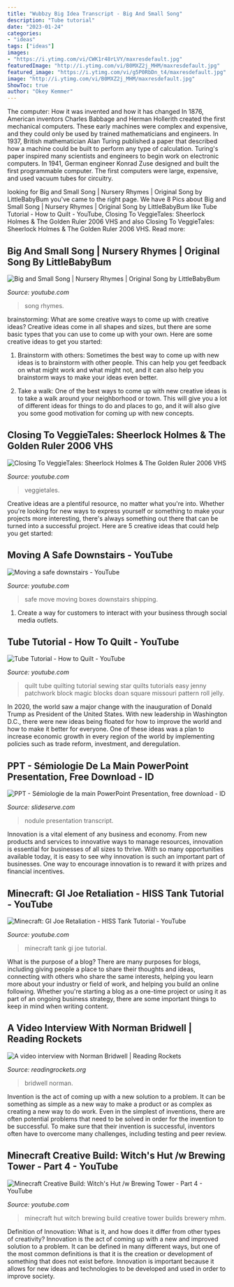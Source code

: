 ```yaml
---
title: "Wubbzy Big Idea Transcript - Big And Small Song"
description: "Tube tutorial"
date: "2023-01-24"
categories:
- "ideas"
tags: ["ideas"]
images:
- "https://i.ytimg.com/vi/CWK1r48rLVY/maxresdefault.jpg"
featuredImage: "http://i.ytimg.com/vi/B0MXZ2j_MHM/maxresdefault.jpg"
featured_image: "https://i.ytimg.com/vi/g5P0RbDn_t4/maxresdefault.jpg"
image: "http://i.ytimg.com/vi/B0MXZ2j_MHM/maxresdefault.jpg"
ShowToc: true
author: "Okey Kemmer"
---
```



The computer: How it was invented and how it has changed
In 1876, American inventors Charles Babbage and Herman Hollerith created the first mechanical computers. These early machines were complex and expensive, and they could only be used by trained mathematicians and engineers. In 1937, British mathematician Alan Turing published a paper that described how a machine could be built to perform any type of calculation. Turing's paper inspired many scientists and engineers to begin work on electronic computers. In 1941, German engineer Konrad Zuse designed and built the first programmable computer. The first computers were large, expensive, and used vacuum tubes for circuitry.

	

		
looking for Big and Small Song | Nursery Rhymes | Original Song by LittleBabyBum you've came to the right page. We have 8 Pics about Big and Small Song | Nursery Rhymes | Original Song by LittleBabyBum like Tube Tutorial - How to Quilt - YouTube, Closing To VeggieTales: Sheerlock Holmes &amp; The Golden Ruler 2006 VHS and also Closing To VeggieTales: Sheerlock Holmes &amp; The Golden Ruler 2006 VHS. Read more:
		
    
## Big And Small Song | Nursery Rhymes | Original Song By LittleBabyBum

<img loading=lazy src="https://i.ytimg.com/vi/XAMtgyiUhIo/maxresdefault.jpg" onerror="this.onerror=null;this.src='https://tse1.mm.bing.net/th?id=OIP.m0l3GGu6DwMznzHs260GyAHaEK&amp;pid=15.1';" alt="Big and Small Song | Nursery Rhymes | Original Song by LittleBabyBum">

_Source: youtube.com_

>song rhymes. 

	

brainstorming: What are some creative ways to come up with creative ideas?
Creative ideas come in all shapes and sizes, but there are some basic types that you can use to come up with your own. Here are some creative ideas to get you started:
1. Brainstorm with others: Sometimes the best way to come up with new ideas is to brainstorm with other people. This can help you get feedback on what might work and what might not, and it can also help you brainstorm ways to make your ideas even better.

2. Take a walk: One of the best ways to come up with new creative ideas is to take a walk around your neighborhood or town. This will give you a lot of different ideas for things to do and places to go, and it will also give you some good motivation for coming up with new concepts.


    
## Closing To VeggieTales: Sheerlock Holmes &amp; The Golden Ruler 2006 VHS

<img loading=lazy src="https://i.ytimg.com/vi/g5P0RbDn_t4/maxresdefault.jpg" onerror="this.onerror=null;this.src='https://tse3.mm.bing.net/th?id=OIP.SmJn8fjD0QlSiseQK6h95gHaEK&amp;pid=15.1';" alt="Closing To VeggieTales: Sheerlock Holmes &amp; The Golden Ruler 2006 VHS">

_Source: youtube.com_

>veggietales. 

	

Creative ideas are a plentiful resource, no matter what you're into. Whether you're looking for new ways to express yourself or something to make your projects more interesting, there's always something out there that can be turned into a successful project. Here are 5 creative ideas that could help you get started: 

    
## Moving A Safe Downstairs - YouTube

<img loading=lazy src="https://i.ytimg.com/vi/CWK1r48rLVY/maxresdefault.jpg" onerror="this.onerror=null;this.src='https://tse1.mm.bing.net/th?id=OIP.abU_6rIztLW9I03vI4ezrAHaEK&amp;pid=15.1';" alt="Moving a safe downstairs - YouTube">

_Source: youtube.com_

>safe move moving boxes downstairs shipping. 

	

1. Create a way for customers to interact with your business through social media outlets.

    
## Tube Tutorial - How To Quilt - YouTube

<img loading=lazy src="http://i.ytimg.com/vi/vOWSp0mTTqE/maxresdefault.jpg" onerror="this.onerror=null;this.src='https://tse1.mm.bing.net/th?id=OIP.-ZT4WFvHRZD_MMwshiPMjwHaEK&amp;pid=15.1';" alt="Tube Tutorial - How to Quilt - YouTube">

_Source: youtube.com_

>quilt tube quilting tutorial sewing star quilts tutorials easy jenny patchwork block magic blocks doan square missouri pattern roll jelly. 

	

In 2020, the world saw a major change with the inauguration of Donald Trump as President of the United States. With new leadership in Washington D.C., there were new ideas being floated for how to improve the world and how to make it better for everyone. One of these ideas was a plan to increase economic growth in every region of the world by implementing policies such as trade reform, investment, and deregulation.

    
## PPT - Sémiologie De La Main PowerPoint Presentation, Free Download - ID

<img loading=lazy src="https://image3.slideserve.com/6363068/nodule-rhumato-de-l.jpg" onerror="this.onerror=null;this.src='https://tse1.mm.bing.net/th?id=OIP.Az9anqx0SkzhE0KFeGV_ggHaFj&amp;pid=15.1';" alt="PPT - Sémiologie de la main PowerPoint Presentation, free download - ID">

_Source: slideserve.com_

>nodule presentation transcript. 

	

Innovation is a vital element of any business and economy. From new products and services to innovative ways to manage resources, innovation is essential for businesses of all sizes to thrive. With so many opportunities available today, it is easy to see why innovation is such an important part of businesses. One way to encourage innovation is to reward it with prizes and financial incentives.

    
## Minecraft: GI Joe Retaliation - HISS Tank Tutorial - YouTube

<img loading=lazy src="http://i.ytimg.com/vi/0ZwZmh_I6oA/maxresdefault.jpg" onerror="this.onerror=null;this.src='https://tse1.mm.bing.net/th?id=OIP.NFyODdqNqLWOs84mjmjRqAHaEK&amp;pid=15.1';" alt="Minecraft: GI Joe Retaliation - HISS Tank Tutorial - YouTube">

_Source: youtube.com_

>minecraft tank gi joe tutorial. 

	

What is the purpose of a blog?
There are many purposes for blogs, including giving people a place to share their thoughts and ideas, connecting with others who share the same interests, helping you learn more about your industry or field of work, and helping you build an online following. Whether you're starting a blog as a one-time project or using it as part of an ongoing business strategy, there are some important things to keep in mind when writing content.

    
## A Video Interview With Norman Bridwell | Reading Rockets

<img loading=lazy src="http://www.readingrockets.org/sites/default/files/Bridwell.jpg" onerror="this.onerror=null;this.src='https://tse4.mm.bing.net/th?id=OIP.SioXHL0xNieavbddN_jRGQHaEH&amp;pid=15.1';" alt="A video interview with Norman Bridwell | Reading Rockets">

_Source: readingrockets.org_

>bridwell norman. 

	

Invention is the act of coming up with a new solution to a problem. It can be something as simple as a new way to make a product or as complex as creating a new way to do work. Even in the simplest of inventions, there are often potential problems that need to be solved in order for the invention to be successful. To make sure that their invention is successful, inventors often have to overcome many challenges, including testing and peer review.

    
## Minecraft Creative Build: Witch&#039;s Hut /w Brewing Tower - Part 4 - YouTube

<img loading=lazy src="http://i.ytimg.com/vi/B0MXZ2j_MHM/maxresdefault.jpg" onerror="this.onerror=null;this.src='https://tse1.mm.bing.net/th?id=OIP.oWSSh3CZKPoJCtT9biZ8gQHaEK&amp;pid=15.1';" alt="Minecraft Creative Build: Witch&#039;s Hut /w Brewing Tower - Part 4 - YouTube">

_Source: youtube.com_

>minecraft hut witch brewing build creative tower builds brewery mhm. 

	

Definition of Innovation: What is it, and how does it differ from other types of creativity?
Innovation is the act of coming up with a new and improved solution to a problem. It can be defined in many different ways, but one of the most common definitions is that it is the creation or development of something that does not exist before. Innovation is important because it allows for new ideas and technologies to be developed and used in order to improve society.

